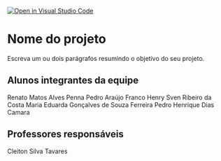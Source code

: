 [![Open in Visual Studio Code](https://classroom.github.com/assets/open-in-vscode-718a45dd9cf7e7f842a935f5ebbe5719a5e09af4491e668f4dbf3b35d5cca122.svg)](https://classroom.github.com/online_ide?assignment_repo_id=12207982&assignment_repo_type=AssignmentRepo)
# Nome do projeto
Escreva um ou dois parágrafos resumindo o objetivo do seu projeto.

## Alunos integrantes da equipe

Renato Matos Alves Penna
Pedro Araújo Franco
Henry Sven Ribeiro da Costa
Maria Eduarda Gonçalves de Souza Ferreira
Pedro Henrique Dias Camara

## Professores responsáveis

Cleiton Silva Tavares

